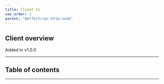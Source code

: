 ```yaml
---
title: Client.ts
nav_order: 1
parent: "@effect/rpc-http-node"
---
```


## Client overview

Added in v1.0.0

---

<h2 class="text-delta">Table of contents</h2>

---
